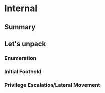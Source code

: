 # Internal

## Summary





## Let's unpack



### Enumeration





### Initial Foothold







### Privilege Escalation/Lateral Movement





